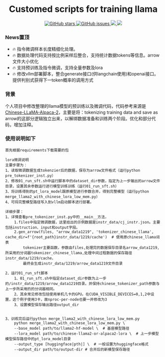 <h1 align="center">Customed scripts for training llama</h1>
<p align="center">
  <a href="https://github.com/Qznan/train_llama">
    <img src="https://img.shields.io/github/stars/Qznan/train_llama.svg?colorA=orange&colorB=orange&logo=github" alt="GitHub stars">
  </a>
  <a href="https://github.com/Qznan/train_llama/issues">
        <img src="https://img.shields.io/github/issues/Qznan/train_llama.svg"
             alt="GitHub issues">
  </a>
  <a href="https://github.com/Qznan/train_llama/">
        <img src="https://img.shields.io/github/last-commit/Qznan/train_llama.svg">
  </a>
   <a href="https://github.com/Qznan/train_llama/blob/main/LICENSE">
        <img src="https://img.shields.io/github/license/Qznan/train_llama.svg">
  </a>
  
</p>

### News置顶
- 🔥 指令微调样本长度精细化处理。
- 🔥 数据处理代码支持按比例采样后整合，支持统计数据tokens等信息。arrow文件大小优化
- 🔥 支持预训练及指令微调，支持全量参数及lora
- 🔥 修改vllm部署脚本，整合generate接口(供langchain使用)和openai接口。提供判别式获得下一token概率的调用方式

### 背景
个人项目中修改整理的llama模型的预训练以及微调代码，代码参考来源是[Chinese-LLaMA-Alpaca-2](https://github.com/ymcui/Chinese-LLaMA-Alpaca-2)，主要是将：tokenizing training data and save as arrow的这部分逻辑独立出来，以解绑数据准备和训练两个阶段。优化和部分代码，增加注释。

### 使用说明如下
```
首先根据requirements下载需要的包

lora微调说明
主要步骤为：
1、读取微调数据生成tokenzier后的数据，保存为arrow文件格式（运行python pre_tokenizer_inst.py）
2、修改01_run_sft.sh中运行脚本中的dataset_dir参数，指定为上一步输出的arrow文件目录，设置其余参数运行进行模型训练训练（运行01_run_sft.sh）
3、将训练得到的pt_lora_model跟原模型进行参数合并，得到完整模型（运行python merge_llama2_with_chinese_lora_low_mem.py）
4、可将完整模型路径写入到vllm启动脚本进行部署。

详细步骤：
1、详情查看pre_tokenizer_inst.py中的__main__方法，
    1.files中指定微调数据，这里给出的示例数据是instr_data/cj_instr.json。主要包括instruction、input和output字段。
    2.gen_arrow(files, "arrow_data1219", 'tokenizer_chinese_llama', cache_dir=f'{root_path}instr_data/1219/cache')  # 使用原chinese_llama词表
        tokenizer主要函数，参数由files,处理完的数据保存目录名arrow_data1219,所采用的分词器tokenizer_chinese_llama,处理中间过程数据的保存路径instr_data/1219/cache，
        最终会生成instr_data/1219/arrow_data1219文件目录

2、运行01_run_sft脚本
    1、01_run_sft.sh中指定dataset_dir参数为上一步的/instr_data/1219/arrow_data1219目录。并保持chinese_tokenizer_path参数与上一步所采用的的分词器相同。
    2、其余常见修改包括使用单机几卡的GPU。在CUDA_VISIBLE_DEVICES=0,1,2中设置，这个例子使用3卡，故nproc-per-node也要一并修改为3
    3、设置模型保存输出路径output_dir


3、训练完后运行python merge_llama2_with_chinese_lora_low_mem.py
    python merge_llama2_with_chinese_lora_low_mem.py \
    --base_model path/to/llama2-hf-model \  # 基座模型路径
    --lora_model path/to/chinese-llama2-or-alpaca2-lora \  # 上一步模型模型保存路径中的pt_lora_model目录
    --output_type [huggingface|pth|] \  # 一般设置为huggingface格式
    --output_dir path/to/output-dir # 合并后的新模型保存路径
```
